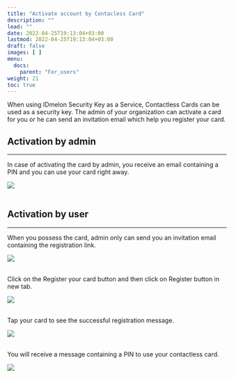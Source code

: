 ```yaml
---
title: "Activate account by Contacless Card"
description: ""
lead: ""
date: 2022-04-25T19:13:04+03:00
lastmod: 2022-04-25T19:13:04+03:00
draft: false
images: [ ]
menu:
  docs:
    parent: "For_users"
weight: 21
toc: true
---
```


When using IDmelon Security Key as a Service, Contactless Cards can be used as a security key. The admin of your
organization can activate a card for you or he can send an invitation email which help you register your card.

## Activation by admin

* * *

In case of activating the card by admin, you receive an email containing a PIN and you can use your card right away.

<img src="/images/vendor/UserPanel/active_card_1.png" style="display: block; margin: 0 auto;">

<br/>

## Activation by user

* * *

When you possess the card, admin only can send you an invitation email containing the registration link.

<img src="/images/vendor/UserPanel/active_card_2.png" style="display: block; margin: 0 auto;">

<br/>

Click on the Register your card button and then click on Register button in new tab.

<img src="/images/vendor/UserPanel/active_card_3.png" style="display: block; margin: 0 auto;">

<br/>

Tap your card to see the successful registration message.

<img src="/images/vendor/UserPanel/active_card_5.png" style="display: block; margin: 0 auto;">

<br/>

You will receive a message containing a PIN to use your contactless card.

<img src="/images/vendor/UserPanel/active_card_1.png" style="display: block; margin: 0 auto;">
